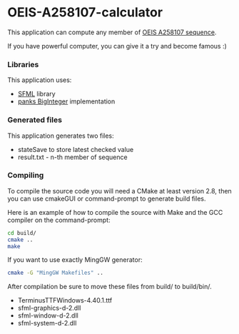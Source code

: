 # OEIS-A258107-calculator
This application can compute any member of [OEIS A258107 sequence](https://oeis.org/A258107).

If you have powerful computer, you can give it a try and become famous :)

### Libraries
This application uses:
 * [SFML](https://github.com/SFML/SFML) library
 * [panks BigInteger](https://github.com/panks/BigInteger) implementation

### Generated files
This application generates two files:
 * stateSave to store latest checked value
 * result.txt - n-th member of sequence

### Compiling
To compile the source code you will need a CMake at least version 2.8, then you can use cmakeGUI or command-prompt to generate build files.

Here is an example of how to compile the source with Make and the GCC compiler on the command-prompt:
```bash
cd build/
cmake ..
make
```

If you want to use exactly MingGW generator:
```bash
cmake -G "MingGW Makefiles" ..
```

After compilation be sure to move these files from build/ to build/bin/.
 * TerminusTTFWindows-4.40.1.ttf
 * sfml-graphics-d-2.dll
 * sfml-window-d-2.dll
 * sfml-system-d-2.dll
